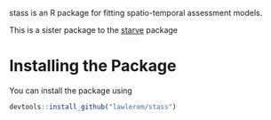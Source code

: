 stass is an R package for fitting spatio-temporal assessment models.


This is a sister package to the [starve](https://github.com/lawlerem/starve) package


# Installing the Package

You can install the package using

```R
devtools::install_github("lawlerem/stass")
```
